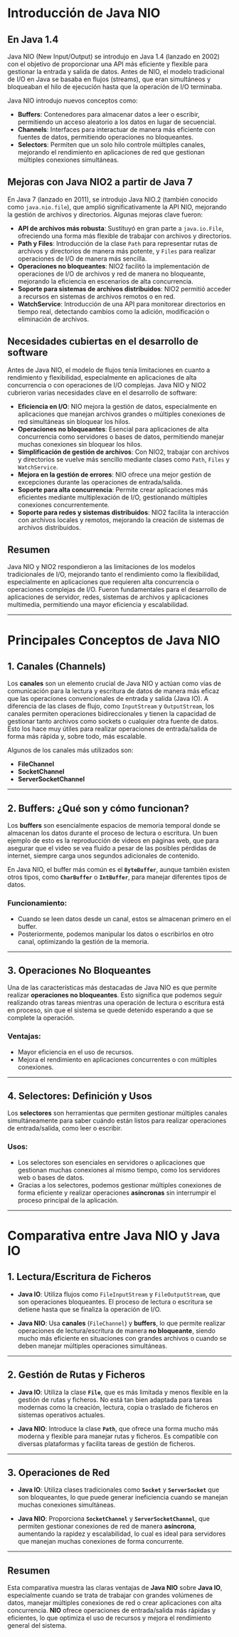 # Introducción de Java NIO

## En Java 1.4

Java NIO (New Input/Output) se introdujo en Java 1.4 (lanzado en 2002) con el objetivo de proporcionar una API más eficiente y flexible para gestionar la entrada y salida de datos. Antes de NIO, el modelo tradicional de I/O en Java se basaba en flujos (streams), que eran simultáneos y bloqueaban el hilo de ejecución hasta que la operación de I/O terminaba.

Java NIO introdujo nuevos conceptos como:

- **Buffers**: Contenedores para almacenar datos a leer o escribir, permitiendo un acceso aleatorio a los datos en lugar de secuencial.
- **Channels**: Interfaces para interactuar de manera más eficiente con fuentes de datos, permitiendo operaciones no bloqueantes.
- **Selectors**: Permiten que un solo hilo controle múltiples canales, mejorando el rendimiento en aplicaciones de red que gestionan múltiples conexiones simultáneas.

## Mejoras con Java NIO2 a partir de Java 7

En Java 7 (lanzado en 2011), se introdujo Java NIO.2 (también conocido como `java.nio.file`), que amplió significativamente la API NIO, mejorando la gestión de archivos y directorios. Algunas mejoras clave fueron:

- **API de archivos más robusta**: Sustituyó en gran parte a `java.io.File`, ofreciendo una forma más flexible de trabajar con archivos y directorios.
- **Path y Files**: Introducción de la clase `Path` para representar rutas de archivos y directorios de manera más potente, y `Files` para realizar operaciones de I/O de manera más sencilla.
- **Operaciones no bloqueantes**: NIO2 facilitó la implementación de operaciones de I/O de archivos y red de manera no bloqueante, mejorando la eficiencia en escenarios de alta concurrencia.
- **Soporte para sistemas de archivos distribuidos**: NIO2 permitió acceder a recursos en sistemas de archivos remotos o en red.
- **WatchService**: Introducción de una API para monitorear directorios en tiempo real, detectando cambios como la adición, modificación o eliminación de archivos.

## Necesidades cubiertas en el desarrollo de software

Antes de Java NIO, el modelo de flujos tenía limitaciones en cuanto a rendimiento y flexibilidad, especialmente en aplicaciones de alta concurrencia o con operaciones de I/O complejas. Java NIO y NIO2 cubrieron varias necesidades clave en el desarrollo de software:

- **Eficiencia en I/O**: NIO mejora la gestión de datos, especialmente en aplicaciones que manejan archivos grandes o múltiples conexiones de red simultáneas sin bloquear los hilos.
- **Operaciones no bloqueantes**: Esencial para aplicaciones de alta concurrencia como servidores o bases de datos, permitiendo manejar muchas conexiones sin bloquear los hilos.
- **Simplificación de gestión de archivos**: Con NIO2, trabajar con archivos y directorios se vuelve más sencillo mediante clases como `Path`, `Files` y `WatchService`.
- **Mejora en la gestión de errores**: NIO ofrece una mejor gestión de excepciones durante las operaciones de entrada/salida.
- **Soporte para alta concurrencia**: Permite crear aplicaciones más eficientes mediante multiplexación de I/O, gestionando múltiples conexiones concurrentemente.
- **Soporte para redes y sistemas distribuidos**: NIO2 facilita la interacción con archivos locales y remotos, mejorando la creación de sistemas de archivos distribuidos.

## Resumen

Java NIO y NIO2 respondieron a las limitaciones de los modelos tradicionales de I/O, mejorando tanto el rendimiento como la flexibilidad, especialmente en aplicaciones que requieren alta concurrencia o operaciones complejas de I/O. Fueron fundamentales para el desarrollo de aplicaciones de servidor, redes, sistemas de archivos y aplicaciones multimedia, permitiendo una mayor eficiencia y escalabilidad.

---

# Principales Conceptos de Java NIO

## 1. **Canales (Channels)**

Los **canales** son un elemento crucial de Java NIO y actúan como vías de comunicación para la lectura y escritura de datos de manera más eficaz que las operaciones convencionales de entrada y salida (Java IO). A diferencia de las clases de flujo, como `InputStream` y `OutputStream`, los canales permiten operaciones bidireccionales y tienen la capacidad de gestionar tanto archivos como sockets o cualquier otra fuente de datos. Esto los hace muy útiles para realizar operaciones de entrada/salida de forma más rápida y, sobre todo, más escalable.

Algunos de los canales más utilizados son:

- **FileChannel**
- **SocketChannel**
- **ServerSocketChannel**

---

## 2. **Buffers: ¿Qué son y cómo funcionan?**

Los **buffers** son esencialmente espacios de memoria temporal donde se almacenan los datos durante el proceso de lectura o escritura. Un buen ejemplo de esto es la reproducción de videos en páginas web, que para asegurar que el video se vea fluido a pesar de las posibles pérdidas de internet, siempre carga unos segundos adicionales de contenido.

En Java NIO, el buffer más común es el **`ByteBuffer`**, aunque también existen otros tipos, como **`CharBuffer`** o **`IntBuffer`**, para manejar diferentes tipos de datos.

### Funcionamiento:
- Cuando se leen datos desde un canal, estos se almacenan primero en el buffer.
- Posteriormente, podemos manipular los datos o escribirlos en otro canal, optimizando la gestión de la memoria.

---

## 3. **Operaciones No Bloqueantes**

Una de las características más destacadas de Java NIO es que permite realizar **operaciones no bloqueantes**. Esto significa que podemos seguir realizando otras tareas mientras una operación de lectura o escritura está en proceso, sin que el sistema se quede detenido esperando a que se complete la operación.

### Ventajas:
- Mayor eficiencia en el uso de recursos.
- Mejora el rendimiento en aplicaciones concurrentes o con múltiples conexiones.

---

## 4. **Selectores: Definición y Usos**

Los **selectores** son herramientas que permiten gestionar múltiples canales simultáneamente para saber cuándo están listos para realizar operaciones de entrada/salida, como leer o escribir.

### Usos:
- Los selectores son esenciales en servidores o aplicaciones que gestionan muchas conexiones al mismo tiempo, como los servidores web o bases de datos.
- Gracias a los selectores, podemos gestionar múltiples conexiones de forma eficiente y realizar operaciones **asíncronas** sin interrumpir el proceso principal de la aplicación.

---

# Comparativa entre Java NIO y Java IO

## 1. **Lectura/Escritura de Ficheros**

- **Java IO**: Utiliza flujos como `FileInputStream` y `FileOutputStream`, que son operaciones bloqueantes. El proceso de lectura o escritura se detiene hasta que se finaliza la operación de I/O.
  
- **Java NIO**: Usa **canales** (`FileChannel`) y **buffers**, lo que permite realizar operaciones de lectura/escritura de manera **no bloqueante**, siendo mucho más eficiente en situaciones con grandes archivos o cuando se deben manejar múltiples operaciones simultáneas.

---

## 2. **Gestión de Rutas y Ficheros**

- **Java IO**: Utiliza la clase **`File`**, que es más limitada y menos flexible en la gestión de rutas y ficheros. No está tan bien adaptada para tareas modernas como la creación, lectura, copia o traslado de ficheros en sistemas operativos actuales.
  
- **Java NIO**: Introduce la clase **`Path`**, que ofrece una forma mucho más moderna y flexible para manejar rutas y ficheros. Es compatible con diversas plataformas y facilita tareas de gestión de ficheros.

---

## 3. **Operaciones de Red**

- **Java IO**: Utiliza clases tradicionales como **`Socket`** y **`ServerSocket`** que son bloqueantes, lo que puede generar ineficiencia cuando se manejan muchas conexiones simultáneas.

- **Java NIO**: Proporciona **`SocketChannel`** y **`ServerSocketChannel`**, que permiten gestionar conexiones de red de manera **asíncrona**, aumentando la rapidez y escalabilidad, lo cual es ideal para servidores que manejan muchas conexiones de forma concurrente.

---

## Resumen

Esta comparativa muestra las claras ventajas de **Java NIO** sobre **Java IO**, especialmente cuando se trata de trabajar con grandes volúmenes de datos, manejar múltiples conexiones de red o crear aplicaciones con alta concurrencia. **NIO** ofrece operaciones de entrada/salida más rápidas y eficientes, lo que optimiza el uso de recursos y mejora el rendimiento general del sistema.
